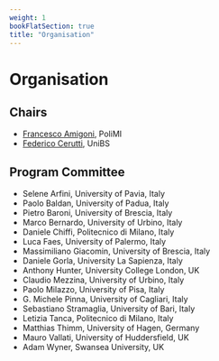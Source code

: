 ```yaml
---
weight: 1
bookFlatSection: true
title: "Organisation"
---
```


# Organisation

## Chairs 
* [Francesco Amigoni](https://amigoni.faculty.polimi.it), PoliMI
* [Federico Cerutti](https://federico-cerutti.unibs.it/), UniBS

## Program Committee
* Selene Arfini, University of Pavia, Italy
* Paolo Baldan, University of Padua, Italy
* Pietro Baroni, University of Brescia, Italy
* Marco Bernardo, University of Urbino, Italy
* Daniele Chiffi, Politecnico di Milano, Italy
* Luca Faes, University of Palermo, Italy
* Massimiliano Giacomin, University of Brescia, Italy
* Daniele Gorla, University La Sapienza, Italy
* Anthony Hunter, University College London, UK
* Claudio Mezzina, University of Urbino, Italy
* Paolo Milazzo, University of Pisa, Italy
* G. Michele Pinna, University of Cagliari, Italy
* Sebastiano Stramaglia, University of Bari, Italy
* Letizia Tanca, Politecnico di Milano, Italy
* Matthias Thimm, University of Hagen, Germany
* Mauro Vallati, University of Huddersfield, UK
* Adam Wyner, Swansea University, UK
